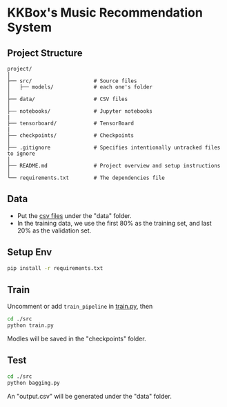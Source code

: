 # KKBox's Music Recommendation System

## Project Structure

```
project/
│
├── src/                    # Source files
│   ├── models/             # each one's folder
│
├── data/                   # CSV files
│
├── notebooks/              # Jupyter notebooks
|
├── tensorboard/            # TensorBoard
|
├── checkpoints/            # Checkpoints
│
├── .gitignore              # Specifies intentionally untracked files to ignore
│
├── README.md               # Project overview and setup instructions
│
└── requirements.txt        # The dependencies file

```

## Data
- Put the [csv files](https://www.kaggle.com/competitions/kkbox-music-recommendation-challenge/data) under the "data" folder.
- In the training data, we use the first 80% as the training set, and last 20% as the validation set.

## Setup Env
```bash
pip install -r requirements.txt
```

## Train
Uncomment or add `train_pipeline` in [train.py](./src/train.py), then
```bash
cd ./src
python train.py
```
Modles will be saved in the "checkpoints" folder.

## Test
```bash
cd ./src
python bagging.py
```
An "output.csv" will be generated under the "data" folder.